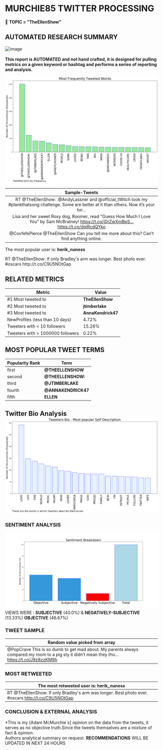 # MURCHIE85 TWITTER PROCESSING 
&#x1F34E; **TOPIC = "TheEllenShow"**

## AUTOMATED RESEARCH SUMMARY

![image](https://marketingplatform.google.com/about/static/images/gmp/analytics-smb-benefit.jpg)
<br></br>
<b> This report is AUTOMATED and not hand crafted, it is designed for pulling metrics on a given keyword or hashtag and performs a series of reporting and analysis.</b>



![image](TWEETS.png)



|                **Sample-Tweets**        |
| :-------------: |
| RT @TheEllenShow: .@AndyLassner and @official_tWitch took my #plankthatsong challenge. Some are better at it than others. Now it’s your tur… |
| Lisa and her sweet Roxy dog, Boomer, read "Guess How Much I Love You" by Sam McBratney! https://t.co/jDrZwXmBpS… https://t.co/dqiRcdQYko |
| @CovfefePierce @TheEllenShow Can you tell me more about this? Can’t find anything online. |

The most popular user is: **herik_nuness**
<div class="alert alert-block alert-danger"> RT @TheEllenShow: If only Bradley's arm was longer. Best photo ever. #oscars http://t.co/C9U5NOtGap</div>

## RELATED METRICS<br>
| Metric | Value |
| ------------- | ------------- |
| #1 Most tweeted to  | **TheEllenShow** |
| #2 Most tweeted to  | **jtimberlake** |
| #3 Most tweeted to  | **AnnaKendrick47** |
| NewProfiles (less than 10 days) | 4.72%  |
| Tweeters with < 10 followers  | 15.26%|
| Tweeters with > 1000000 followers  | 0.22%  |



## MOST POPULAR TWEET TERMS 


| Popularity Rank  | Term |
| ------------- | ------------- |
| first  | **@THEELLENSHOW**  |
| second  | **@THEELLENSHOW:**  |
| third  | **@JTIMBERLAKE** |
| fourth  | **@ANNAKENDRICK47**  |
| fifth  | **ELLEN**  |


## Twitter Bio Analysis![image](BIO.png)
### SENTIMENT ANALYSIS
![image](sentiment.png)
VIEWS WERE : **SUBJECTIVE**  (40.0%) & **NEGATIVELY-SUBJECTIVE** (13.33%) **OBJECTIVE** (46.67%)

### TWEET SAMPLE 
| Random value picked from array |
| ------------- |
|@PopCrave This is so dumb to get mad about. My parents always compared my room to a pig sty it didn’t mean they tho… https://t.co/J9z8zzKM9h |

### MOST RETWEETED 

| The most retweeted user is: **herik_nuness**  |
| ------------- |
| RT @TheEllenShow: If only Bradley's arm was longer. Best photo ever. #oscars http://t.co/C9U5NOtGap |

### CONCLUSION & EXTERNAL ANALYSIS

*This is my [Adam McMurchie`s] opinion on the data from the tweets, it serves as no objective truth.Since the tweets themselves are a mixture of fact & opinion.<br>
Authors analytical summary on request.
**RECOMMENDATIONS** WILL BE UPDATED IN NEXT  24 HOURS <br>